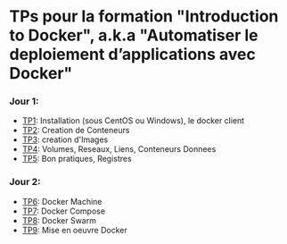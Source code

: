 # TPs pour la formation "Introduction to Docker", a.k.a "Automatiser le deploiement d’applications avec Docker"

### Jour 1:
- [TP1](TP1_Installation_Docker.md): Installation (sous CentOS ou Windows), le docker client
- [TP2](TP2_ContainerCreation.md): Creation de Conteneurs
- [TP3](TP3_ImageCreation.md): creation d'Images
- [TP4](TP4_Volumes_Networks.md): Volumes, Reseaux, Liens, Conteneurs Donnees
- [TP5](TP5_BonPratiques_Registres.md): Bon pratiques, Registres
### Jour 2:
- [TP6](TP6_DockerMachine.md): Docker Machine
- [TP7](TP7_DockerCompose.md): Docker Compose
- [TP8](TP8_DockerSwarm.md): Docker Swarm
- [TP9](TP9_MiseEnOeuvreDocker.md): Mise en oeuvre Docker
